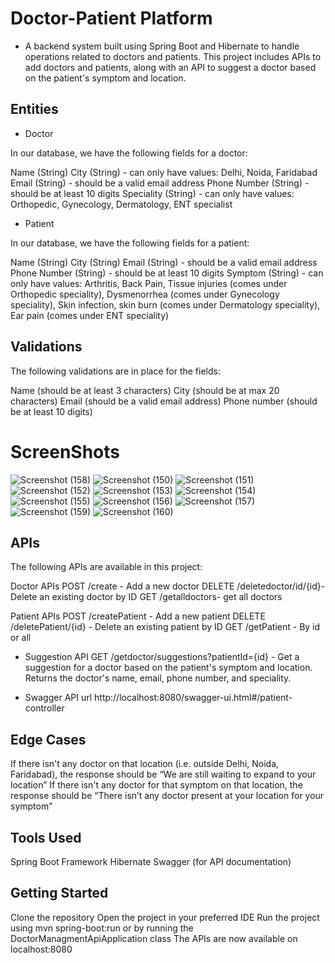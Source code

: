 # Doctor-Patient Platform

* A backend system built using Spring Boot and Hibernate to handle operations related to doctors and patients. This project includes APIs to add doctors and patients, along with an API to suggest a doctor based on the patient's symptom and location.

## Entities

* Doctor

In our database, we have the following fields for a doctor:

Name (String)
City (String) - can only have values: Delhi, Noida, Faridabad
Email (String) - should be a valid email address
Phone Number (String) - should be at least 10 digits
Speciality (String) - can only have values: Orthopedic, Gynecology, Dermatology, ENT specialist


* Patient

In our database, we have the following fields for a patient:

Name (String)
City (String)
Email (String) - should be a valid email address
Phone Number (String) - should be at least 10 digits
Symptom (String) - can only have values: Arthritis, Back Pain, Tissue injuries (comes under Orthopedic speciality), Dysmenorrhea (comes under Gynecology speciality), Skin infection, skin burn (comes under Dermatology speciality), Ear pain (comes under ENT speciality)

## Validations

The following validations are in place for the fields:

Name (should be at least 3 characters)
City (should be at max 20 characters)
Email (should be a valid email address)
Phone number (should be at least 10 digits)

# ScreenShots

![Screenshot (158)](https://user-images.githubusercontent.com/111841729/233902079-f0447815-8392-4f15-bd90-919e58660c1f.png)
![Screenshot (150)](https://user-images.githubusercontent.com/111841729/233902103-395156e7-0c25-4460-8c97-0891530129b0.png)
![Screenshot (151)](https://user-images.githubusercontent.com/111841729/233902115-67092265-e3e1-42a1-966b-3e66ad2652ec.png)
![Screenshot (152)](https://user-images.githubusercontent.com/111841729/233902130-744e4dd1-b176-4707-a5bc-36099eb4d59c.png)
![Screenshot (153)](https://user-images.githubusercontent.com/111841729/233902146-5c1d18ed-c700-44b6-a9b9-2b73bcdd7783.png)
![Screenshot (154)](https://user-images.githubusercontent.com/111841729/233902158-438a204b-1d4d-4272-a7ad-69af74132b65.png)
![Screenshot (155)](https://user-images.githubusercontent.com/111841729/233902171-ca22fcb6-3fc0-4bde-af63-ec9618990a15.png)
![Screenshot (156)](https://user-images.githubusercontent.com/111841729/233902187-20ecce98-242e-49e2-8b90-326fe6999c33.png)
![Screenshot (157)](https://user-images.githubusercontent.com/111841729/233902243-2b983537-828d-4ce2-89d4-05ab7f2fdcbf.png)
![Screenshot (159)](https://user-images.githubusercontent.com/111841729/233902313-186dd7c5-e2d7-4a67-a790-a9f46504ccaf.png)
![Screenshot (160)](https://user-images.githubusercontent.com/111841729/233902329-b069bc6f-49ca-4fd9-bf19-291d8694fbb7.png)

## APIs
The following APIs are available in this project:

Doctor APIs
POST /create - Add a new doctor
DELETE /deletedoctor/id/{id}- Delete an existing doctor by ID
GET /getalldoctors- get all doctors

Patient APIs
POST /createPatient - Add a new patient
DELETE /deletePatient/{id} - Delete an existing patient by ID
GET /getPatient - By id or all


* Suggestion API
GET /getdoctor/suggestions?patientId={id} - Get a suggestion for a doctor based on the patient's symptom and location. Returns the doctor's name, email, phone number, and speciality.

* Swagger API url
http://localhost:8080/swagger-ui.html#/patient-controller

## Edge Cases

If there isn't any doctor on that location (i.e. outside Delhi, Noida, Faridabad), the response should be “We are still waiting to expand to your location”
If there isn't any doctor for that symptom on that location, the response should be “There isn’t any doctor present at your location for your symptom”

## Tools Used

Spring Boot Framework
Hibernate
Swagger (for API documentation)


## Getting Started

Clone the repository
Open the project in your preferred IDE
Run the project using mvn spring-boot:run or by running the DoctorManagmentApiApplication class
The APIs are now available on localhost:8080
